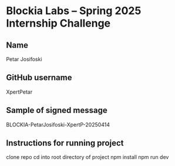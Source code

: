 # Blockia Labs – Spring 2025 Internship Challenge

## Name

Petar Josifoski

## GitHub username

XpertPetar

## Sample of signed message

BLOCKIA-PetarJosifoski-XpertP-20250414

## Instructions for running project

clone repo
cd into root directory of project
npm install
npm run dev
